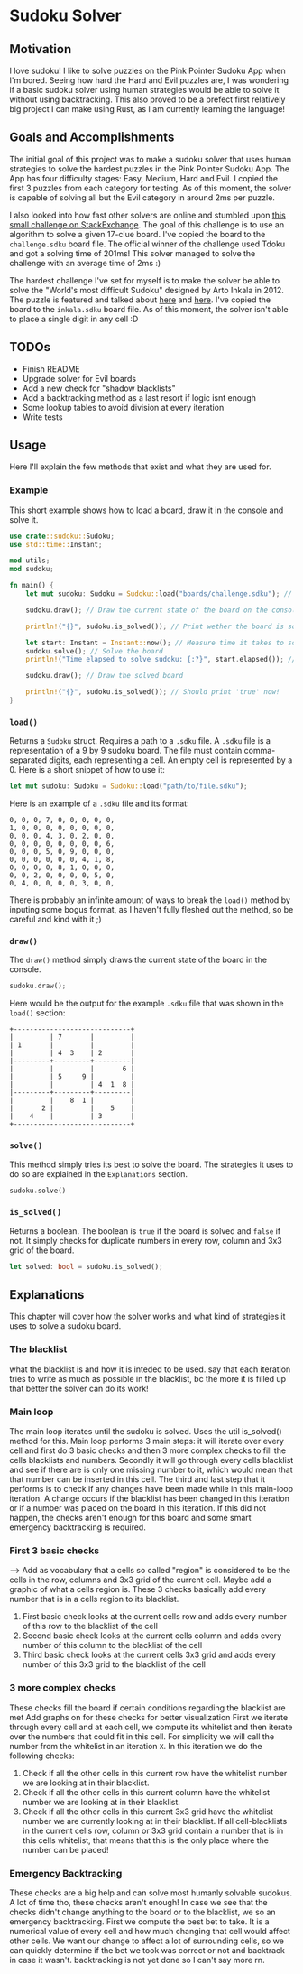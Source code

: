 # Sudoku Solver
## Motivation
I love sudoku! I like to solve puzzles on the Pink Pointer Sudoku App when I'm bored. Seeing how hard
the Hard and Evil puzzles are, I was wondering if a basic sudoku solver using human 
strategies would be able to solve it without using backtracking. This also proved to be 
a prefect first relatively big project I can make using Rust, as I am currently learning the language!

## Goals and Accomplishments
The initial goal of this project was to make a sudoku solver that uses human strategies to
solve the hardest puzzles in the Pink Pointer Sudoku App. The App has four difficulty stages:
Easy, Medium, Hard and Evil. I copied the first 3 puzzles from each category for testing.
As of this moment, the solver is capable of solving all but the Evil category in around 2ms
per puzzle.

I also looked into how fast other solvers are online and stumbled upon 
[this small challenge on StackExchange](https://codegolf.stackexchange.com/questions/190727/the-fastest-sudoku-solver).
The goal of this challenge is to use an algorithm to solve a given 17-clue board. I've copied
the board to the `challenge.sdku` board file. The official winner of the challenge used Tdoku and
got a solving time of 201ms! This solver managed to solve the challenge with an average time of 2ms :)

The hardest challenge I've set for myself is to make the solver be able to solve the "World's most difficult
Sudoku" designed by Arto Inkala in 2012. The puzzle is featured and talked about
[here](https://abcnews.go.com/blogs/headlines/2012/06/can-you-solve-the-hardest-ever-sudoku) and 
[here](https://sudoku2.com/play-the-hardest-sudoku-in-the-world/). I've copied the board to the
`inkala.sdku` board file. As of this moment, the solver isn't able to place a single digit in any cell :D

## TODOs
- Finish README
- Upgrade solver for Evil boards
- Add a new check for "shadow blacklists"
- Add a backtracking method as a last resort if logic isnt enough
- Some lookup tables to avoid division at every iteration
- Write tests

## Usage
Here I'll explain the few methods that exist and what they are used for.
### Example
This short example shows how to load a board, draw it in the console and solve it.
```rust
use crate::sudoku::Sudoku;
use std::time::Instant;

mod utils;
mod sudoku;

fn main() {
    let mut sudoku: Sudoku = Sudoku::load("boards/challenge.sdku"); // Load a sudoku board by passing the .sdku file path

    sudoku.draw(); // Draw the current state of the board on the console

    println!("{}", sudoku.is_solved()); // Print wether the board is solved or not

    let start: Instant = Instant::now(); // Measure time it takes to solve
    sudoku.solve(); // Solve the board
    println!("Time elapsed to solve sudoku: {:?}", start.elapsed()); // Print time it took to solve

    sudoku.draw(); // Draw the solved board

    println!("{}", sudoku.is_solved()); // Should print 'true' now!
}
```
### `load()`
Returns a `Sudoku` struct. Requires a path to a `.sdku` file. A `.sdku` file is
a representation of a 9 by 9 sudoku board. The file must contain comma-separated
digits, each representing a cell. An empty cell is represented by a 0. Here is a 
short snippet of how to use it:
```rust
let mut sudoku: Sudoku = Sudoku::load("path/to/file.sdku");
```
Here is an example of a `.sdku` file and its format:
```
0, 0, 0, 7, 0, 0, 0, 0, 0,
1, 0, 0, 0, 0, 0, 0, 0, 0,
0, 0, 0, 4, 3, 0, 2, 0, 0,
0, 0, 0, 0, 0, 0, 0, 0, 6,
0, 0, 0, 5, 0, 9, 0, 0, 0,
0, 0, 0, 0, 0, 0, 4, 1, 8,
0, 0, 0, 0, 8, 1, 0, 0, 0,
0, 0, 2, 0, 0, 0, 0, 5, 0,
0, 4, 0, 0, 0, 0, 3, 0, 0,
```
There is probably an infinite amount of ways to break the `load()` method by inputing
some bogus format, as I haven't fully fleshed out the method, so be careful and kind with it ;)
### `draw()`
The `draw()` method simply draws the current state of the board in the console.
```rust
sudoku.draw();
```
Here would be the output for the example `.sdku` file that was shown in the `load()` section:
```
+-----------------------------+
|         | 7       |         |
| 1       |         |         |
|         | 4  3    | 2       |
|---------+---------+---------|
|         |         |       6 |
|         | 5     9 |         |
|         |         | 4  1  8 |
|---------+---------+---------|
|         |    8  1 |         |
|       2 |         |    5    |
|    4    |         | 3       |
+-----------------------------+
```
### `solve()`
This method simply tries its best to solve the board. The strategies it uses to do so are
explained in the `Explanations` section.
```rust
sudoku.solve()
```
### `is_solved()`
Returns a boolean. The boolean is `true` if the board is solved and `false` if not. It simply
checks for duplicate numbers in every row, column and 3x3 grid of the board.
```rust
let solved: bool = sudoku.is_solved();
```

## Explanations
This chapter will cover how the solver works and what kind of strategies it uses to solve
a sudoku board.
### The blacklist
what the blacklist is and how it is inteded to be used. say that each iteration tries to write
as much as possible in the blacklist, bc the more it is filled up that better the solver can do its work!
### Main loop
The main loop iterates until the sudoku is solved. Uses the util is_solved() method for this. Main loop
performs 3 main steps: it will iterate over every cell and first do 3 basic checks and then 3 more complex checks
to fill the cells blacklists and numbers. Secondly it will go through every cells blacklist and see if there
are is only one missing number to it, which would mean that that number can be inserted in this cell. The third and
last step that it performs is to check if any changes have been made while in this main-loop iteration. A change occurs
if the blacklist has been changed in this iteration or if a number was placed on the board in this iteration. If this did
not happen, the checks aren't enough for this board and some smart emergency backtracking is required.
### First 3 basic checks
--> Add as vocabulary that a cells so called "region" is considered to be the cells in the row, columns and 3x3 grid of the
current cell. Maybe add a graphic of what a cells region is.
These 3 checks basically add every number that is in a cells region to its blacklist.
1. First basic check looks at the current cells row and adds every number of this row to the blacklist of the cell
2. Second basic check looks at the current cells column and adds every number of this column to the blacklist of the cell
3. Third basic check looks at the current cells 3x3 grid and adds every number of this 3x3 grid to the blacklist of the cell
### 3 more complex checks
These checks fill the board if certain conditions regarding the blacklist are met
Add graphs on for these checks for better visualization
First we iterate through every cell and at each cell, we compute its whitelist and then iterate over the numbers that
could fit in this cell. For simplicity we will call the number from the whitelist in an iteration `X`. 
In this iteration we do the following checks:
1. Check if all the other cells in this current row have the whitelist number we are looking at in their blacklist.
2. Check if all the other cells in this current column have the whitelist number we are looking at in their blacklist.
3. Check if all the other cells in this current 3x3 grid have the whitelist number we are currently looking at in their blacklist.
If all cell-blacklists in the current cells row, column or 3x3 grid contain a number that is in this cells whitelist,
that means that this is the only place where the number can be placed!
### Emergency Backtracking
These checks are a big help and can solve most humanly solvable sudokus. A lot of time tho, these checks aren't enough!
In case we see that the checks didn't change anything to the board or to the blacklist, we so an emergency backtracking.
First we compute the best bet to take. It is a numerical value of every cell and how much changing that cell would affect
other cells. We want our change to affect a lot of surrounding cells, so we can quickly determine if the bet we took was 
correct or not and backtrack in case it wasn't. backtracking is not yet done so I can't say more rn.
